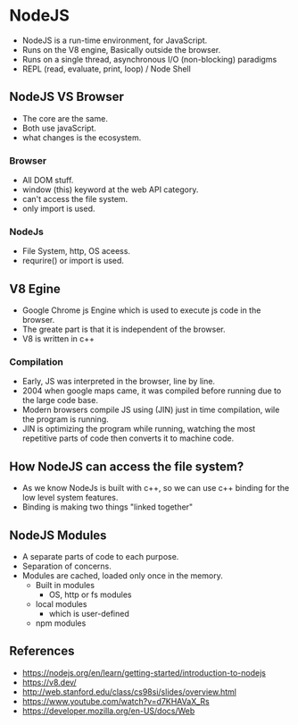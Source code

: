 # NodeJS
- NodeJS is a run-time environment, for JavaScript.
- Runs on the V8 engine, Basically outside the browser.
- Runs on a single thread, asynchronous I/O (non-blocking) paradigms 
- REPL (read, evaluate, print, loop) / Node Shell

## NodeJS VS Browser
- The core are the same.
- Both use javaScript.
- what changes is the ecosystem.

### Browser
- All DOM stuff.
- window (this) keyword at the web API category.
- can't access the file system.
- only import is used.
### NodeJs
- File System, http, OS aceess.
- requrire() or import is used.

## V8 Egine
- Google Chrome js Engine which is used to execute js code in the browser.
- The greate part is that it is independent of the browser.
- V8 is written in c++

### Compilation
- Early, JS was interpreted in the browser, line by line.
- 2004 when google maps came, it was compiled before running due to the large code base.
- Modern browsers compile JS using (JIN) just in time compilation, wile the program is running.
- JIN is optimizing the program while running, watching the most repetitive parts of code then converts it to machine code. 

## How NodeJS can access the file system?
- As we know NodeJs is built with c++, so we can use c++ binding for the low level system features.
- Binding is making two things "linked together"

## NodeJS Modules
- A separate parts of code to each purpose.
- Separation of concerns.
- Modules are cached, loaded only once in the memory.
	- Built in modules
		- OS, http or fs modules
	- local modules
		- which is user-defined
	- npm modules

## References
- https://nodejs.org/en/learn/getting-started/introduction-to-nodejs
- https://v8.dev/
- http://web.stanford.edu/class/cs98si/slides/overview.html
- https://www.youtube.com/watch?v=d7KHAVaX_Rs
- https://developer.mozilla.org/en-US/docs/Web

